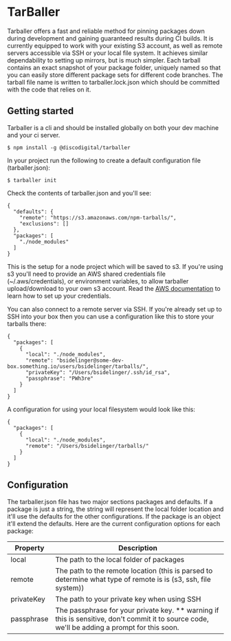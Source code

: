 # TarBaller

Tarballer offers a fast and reliable method for pinning packages down during development and gaining guaranteed results
during CI builds. It is currently equipped to work with your existing S3 account, as well as remote servers accessible via SSH or your local file system. It achieves similar dependability to setting up mirrors, but is much simpler.  Each tarball contains an exact snapshot of your package folder, uniquely named so that you can easily store different package sets for different code branches. The tarball file name is written to tarballer.lock.json which should be committed with the code that relies on it.

## Getting started

Tarballer is a cli and should be installed globally on both your dev machine and your ci server.

`$ npm install -g @discodigital/tarballer`

In your project run the following to create a default configuration file (tarballer.json):

`$ tarballer init`

Check the contents of tarballer.json and you'll see:

```
{
  "defaults": {
    "remote": "https://s3.amazonaws.com/npm-tarballs/",
    "exclusions": []
  },
  "packages": [
    "./node_modules"
  ]
}
```

This is the setup for a node project which will be saved to s3.  If you're using s3 you'll need to provide an AWS shared credentials file (~/.aws/credentials), or environment variables, to allow tarballer upload/download to your own s3 account.  Read the [AWS documentation](http://docs.aws.amazon.com/AWSJavaScriptSDK/guide/node-configuring.html) to learn how to set up your credentials.

You can also connect to a remote server via SSH.  If you're already set up to SSH into your box then you can use a configuration like this to store your tarballs there:

```
{
  "packages": [
    {
      "local": "./node_modules",
      "remote": "bsidelinger@some-dev-box.something.io/users/bsidelinger/tarballs/",
      "privateKey": "/Users/bsidelinger/.ssh/id_rsa",
      "passphrase": "PWh3re"
    }
  ]
}
```

A configuration for using your local filesystem would look like this:

```
{
  "packages": [
    {
      "local": "./node_modules",
      "remote": "/Users/bsidelinger/tarballs/"
    }
  ]
}
```

## Configuration

The tarballer.json file has two major sections packages and defaults.  If a package is just a string, the string will represent the local folder location and it'll use the defaults for the other configurations.  If the package is an object it'll extend the defaults.  Here are the current configuration options for each package:

<table>
  <thead>
    <tr>
      <th>Property</th>
      <th>Description</th>
    </tr>
  <thead>
  <tbody>
    <tr>
      <td>local</td>
      <td>The path to the local folder of packages</td>
    </tr>
    <tr>
      <td>remote</td>
      <td>The path to the remote location (this is parsed to determine what type of remote is is (s3, ssh, file system))</td>
    </tr>
    <tr>
      <td>privateKey</td>
      <td>The path to your private key when using SSH</td>
    </tr>
    <tr>
      <td>passphrase</td>
      <td>
        The passphrase for your private key.
        ** warning if this is sensitive, don't commit it to source code, we'll be adding a prompt for this soon.
      </td>
    </tr>
  </tbody>
</table>
